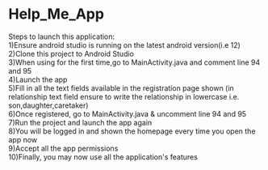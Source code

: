 # Help_Me_App  <br />
Steps to launch this application:  <br />
1)Ensure android studio is running on the latest android version(i.e 12) <br />
2)Clone this project to Android Studio <br />
3)When using for the first time,go to MainActivity.java and comment line 94 and 95 <br />
4)Launch the app  <br />
5)Fill in all the text fields available in the registration page shown (in relationship text field ensure to write
                                                                        the relationship in lowercase i.e. son,daughter,caretaker) <br />
6)Once registered, go to MainActivity.java & uncomment line 94 and 95 <br />
7)Run the project and launch the app again <br />
8)You will be logged in and shown the homepage every time you open the app now <br />
9)Accept all the app permissions <br />
10)Finally, you may now use all the application's features <br />
